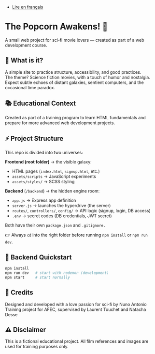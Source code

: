 - [Lire en français](README.fr.md)

# The Popcorn Awakens! 🍿 

A small web project for sci-fi movie lovers — created as part of a web development course.

## 🌌 What is it?

A simple site to practice structure, accessibility, and good practices.  
The theme? Science fiction movies, with a touch of humor and nostalgia.  
Expect subtle echoes of distant galaxies, sentient computers, and the occasional time paradox.

## 📚 Educational Context

Created as part of a training program to learn HTML fundamentals and prepare for more advanced web development projects.

## ⚡ Project Structure

This repo is divided into two universes:

**Frontend (root folder)** → the visible galaxy:
- HTML pages (`index.html`, `signup.html`, etc.)
- `assets/scripts` → JavaScript experiments 
- `assets/styles/` → SCSS styling 

**Backend** (`/backend`) → the hidden engine room:
- `app.js` → Express app definition
- `server.js` → launches the hyperdrive (the server)
- `routes/`, `controllers/`, `config/` → API logic (signup, login, DB access)
- `.env` → secret codes (DB credentials, JWT secret)

Both have their own `package.json` and `.gitignore.`

👉 Always `cd` into the right folder before running `npm install` or `npm run dev`.

## 🚀 Backend Quickstart

```bash
npm install
npm run dev   # start with nodemon (development)
npm start     # start normally
```


## 🤖 Credits

Designed and developed with a love passion for sci-fi by Nuno Antonio     
Training project for AFEC, supervised by Laurent Touchet and Natacha Desse

## ⚠️ Disclaimer

This is a fictional educational project. All film references and images are used for training purposes only.